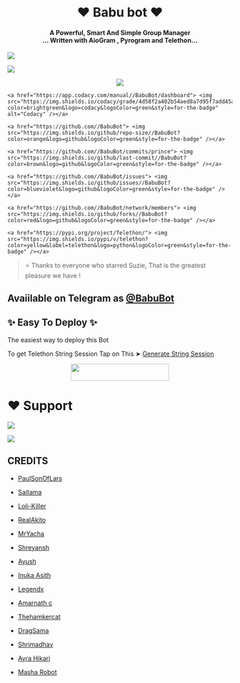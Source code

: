 <h1 align="center"><b>❤️ Babu bot  ❤️</b></h1>

<h4 align="center">A Powerful, Smart And Simple Group Manager <br> ... Written with AioGram , Pyrogram and Telethon...</h4>

<p align='center'>

  <a href="https://www.python.org/" alt="made-with-python"> <img src="https://img.shields.io/badge/Made%20with-Python-1f425f.svg?style=flat-square&logo=python&color=blue" /> </a>

  <a href="https://github.com/ASHUTOSHGUPT630ASHUTOSHGUPT630/BabuBot/graphs/commit-activity" alt="Maintenance"> <img src="https://img.shields.io/badge/Maintained%3F-yes-green.svg?style=flat-square" /> </a>

</p>

<p align="center"><a href="https://t.me/BabuBot_support"><img src="https://telegra.ph/file/3debbc0ae67cb2536708f.jpg width="400"></a></p>

<p align="center">

    <a href="https://app.codacy.com/manual//BabuBot/dashboard"> <img src="https://img.shields.io/codacy/grade/4d58f2a402b54aed8a7d95f7add45a81?color=brightgreen&logo=codacy&logoColor=green&style=for-the-badge" alt="Codacy" /></a>

    <a href="https://github.com//BabuBot"> <img src="https://img.shields.io/github/repo-size//BabuBot?color=orange&logo=github&logoColor=green&style=for-the-badge" /></a>

    <a href="https://github.com//BabuBot/commits/prince"> <img src="https://img.shields.io/github/last-commit//BabuBot?color=brown&logo=github&logoColor=green&style=for-the-badge" /></a>

    <a href="https://github.com//BabuBot/issues"> <img src="https://img.shields.io/github/issues//BabuBot?color=blueviolet&logo=github&logoColor=green&style=for-the-badge" /></a>

    <a href="https://github.com//BabuBot/network/members"> <img src="https://img.shields.io/github/forks//BabuBot?color=red&logo=github&logoColor=green&style=for-the-badge" /></a>  

    <a href="https://pypi.org/project/Telethon/"> <img src="https://img.shields.io/pypi/v/telethon?color=yellow&label=telethon&logo=python&logoColor=green&style=for-the-badge" /></a>

</p>

> ⭐️ Thanks to everyone who starred Suzie, That is the greatest pleasure we have !

## Avaiilable on Telegram as [@BabuBot](https://t.me/BabuBot)

## ✨ Easy To Deploy ✨

The easiest way to deploy this Bot

To get Telethon String Session Tap on This ➤ [Generate String Session](https://replit.com/@Ashu834/W2HBOT#main.py)

<p align="center"><a href="https://heroku.com/deploy?template=https://github.com//BabuBot"> <img src="https://img.shields.io/badge/Deploy%20To%20Heroku-black?style=for-the-badge&logo=heroku" width="220" height="38.45"/></a></p>

 

 

# ❤️ Support

<a href="https://t.me/BabuBot_support"><img src="https://img.shields.io/badge/Join-Telegram%20Channel-red.svg?logo=Telegram"></a>

<a href="https://t.me/BabuBot_updates"><img src="https://img.shields.io/badge/Join-Telegram%20Group-blue.svg?logo=telegram"></a>

## CREDITS

- [PaulSonOfLars](https://github.com/PaulSonOfLars/tgbot)

- [Saitama](https://github.com/AnimeKaizoku)

- [Loli-Killer](https://github.com/Loli-Killer)

- [RealAkito](https://github.com/RealAkito)

- [MrYacha](https://github.com/MrYacha)

- [Shreyansh](https://github.com/okay-retard)

- [Ayush](https://github.com/MissJuliaRobot/MissJuliaRobot)

- [Inuka Asith](https://github.com/inukaasith)

- [Legendx](https://github.com/LEGENDXOP)

- [Amarnath c](https://github.com/Amarnathcdj)

- [Thehamkercat](https://github.com/thehamkercat)

- [DragSama](https://github.com/DragSama)

- [Shrimadhav](https://github.com/SpEcHiDe)

- [Ayra Hikari](https://github.com/AyraHikari)

- [Masha Robot](https://github.com/Mr-Dark-Prince/MashaRoBot)

